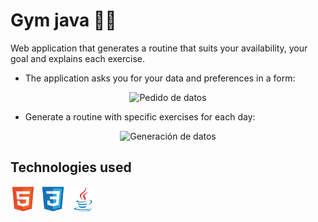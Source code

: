 # Gym java 🏋️‍♂️

Web application that generates a routine that suits your availability, your goal and explains each exercise.  
- The application asks you for your data and preferences in a form:  


<div id="img1" align="center">
  <image src="https://github.com/andresFLZ/Gimnasio_java/blob/main/img/Interfaz_1.PNG" alt="Pedido de datos">
</div>

- Generate a routine with specific exercises for each day:

<div id="img1" align="center">
  <image src="https://github.com/andresFLZ/Gimnasio_java/blob/main/img/Interfaz_2.PNG" alt="Generación de datos">
</div>

## Technologies used

<img src="https://github.com/devicons/devicon/blob/master/icons/html5/html5-original.svg" title="HTML5" alt="HTML" width="40" height="40"/>&nbsp;
<img src="https://github.com/devicons/devicon/blob/master/icons/css3/css3-original.svg" title="CSS3" alt="CSS" width="40" height="40"/>&nbsp;
<img src="https://github.com/devicons/devicon/blob/master/icons/java/java-original.svg" title="Java" alt="Java" width="40" height="40"/>&nbsp;
